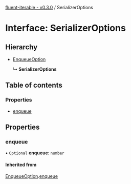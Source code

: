[fluent-iterable - v0.3.0](../README.md) / SerializerOptions

# Interface: SerializerOptions

## Hierarchy

- [EnqueueOption](enqueueoption.md)

  ↳ **SerializerOptions**

## Table of contents

### Properties

- [enqueue](serializeroptions.md#enqueue)

## Properties

### enqueue

• `Optional` **enqueue**: `number`

#### Inherited from

[EnqueueOption](enqueueoption.md).[enqueue](enqueueoption.md#enqueue)
